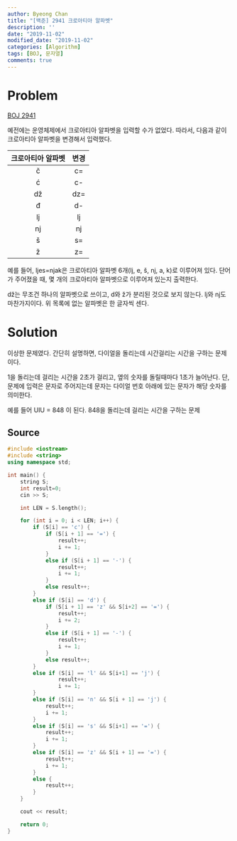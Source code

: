 ```yaml
---
author: Byeong Chan
title: "[백준] 2941 크로아티아 알파벳"
description: ''
date: "2019-11-02"
modified_date: "2019-11-02"
categories: [Algorithm]
tags: [BOJ, 문자열]
comments: true
---
```


# Problem

[BOJ 2941](https://www.acmicpc.net/problem/2941)

예전에는 운영체제에서 크로아티아 알파벳을 입력할 수가 없었다. 따라서, 다음과 같이 크로아티아 알파벳을 변경해서 입력했다.

| 크로아티아 알파벳 | 변경 |
| :---------------: | :--: |
|         č         |  c=  |
|         ć         |  c-  |
|        dž         | dz=  |
|         đ         |  d-  |
|        lj         |  lj  |
|        nj         |  nj  |
|         š         |  s=  |
|         ž         |  z=  |

예를 들어, ljes=njak은 크로아티아 알파벳 6개(lj, e, š, nj, a, k)로 이루어져 있다. 단어가 주어졌을 때, 몇 개의 크로아티아 알파벳으로 이루어져 있는지 출력한다.

dž는 무조건 하나의 알파벳으로 쓰이고, d와 ž가 분리된 것으로 보지 않는다. lj와 nj도 마찬가지이다. 위 목록에 없는 알파벳은 한 글자씩 센다.

# Solution

이상한 문제였다. 간단히 설명하면, 다이얼을 돌리는데 시간걸리는 시간을 구하는 문제이다.

1을 돌리는데 걸리는 시간을 2초가 걸리고, 옆의 숫자를 돌릴때마다 1초가 늘어난다. 단, 문제에 입력은 문자로 주어지는데 문자는 다이얼 번호 아래에 있는 문자가 해당 숫자를 의미한다.

예를 들어 UIU = 848 이 된다.
848을 돌리는데 걸리는 시간을 구하는 문제

## Source

```cpp
#include <iostream>
#include <string>
using namespace std;

int main() {
	string S;
	int result=0;
	cin >> S;

	int LEN = S.length();

	for (int i = 0; i < LEN; i++) {
		if (S[i] == 'c') {
			if (S[i + 1] == '=') {
				result++;
				i += 1;
			}
			else if (S[i + 1] == '-') {
				result++;
				i += 1;
			}
			else result++;
		}
		else if (S[i] == 'd') {
			if (S[i + 1] == 'z' && S[i+2] == '=') {
				result++;
				i += 2;
			}
			else if (S[i + 1] == '-') {
				result++;
				i += 1;
			}
			else result++;
		}
		else if (S[i] == 'l' && S[i+1] == 'j') {
				result++;
				i += 1;
		}
		else if (S[i] == 'n' && S[i + 1] == 'j') {
			result++;
			i += 1;
		}
		else if (S[i] == 's' && S[i+1] == '=') {
			result++;
			i += 1;
		}
		else if (S[i] == 'z' && S[i + 1] == '=') {
			result++;
			i += 1;
		}
		else {
			result++;
		}
	}

	cout << result;

	return 0;
}
```
